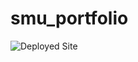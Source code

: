 # smu_portfolio
![Deployed Site](https://github.com/mmorrisonlk/smu_portfolio/blob/main/portfolio-deployed.png?raw=true "Deployed to the Web")
